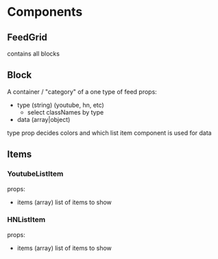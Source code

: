 # Components

## FeedGrid
contains all blocks

## Block
A container / "category" of a one type of feed
props:
- type (string) (youtube, hn, etc)
  - select classNames by type
- data (array|object)

type prop decides colors and which list item component is used for data

## Items
### YoutubeListItem
props:
- items (array) list of items to show

### HNListItem
props:
- items (array) list of items to show

